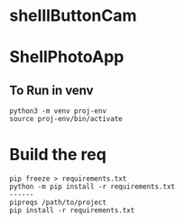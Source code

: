 # shelllButtonCam
# ShellPhotoApp

## To Run in venv
```
python3 -m venv proj-env
source proj-env/bin/activate

```

# Build the req
```
pip freeze > requirements.txt
python -m pip install -r requirements.txt
------
pipreqs /path/to/project
pip install -r requirements.txt
```

